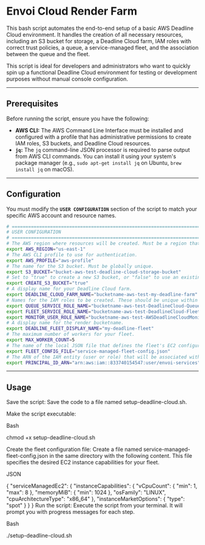 # Envoi Cloud Render Farm

This bash script automates the end-to-end setup of a basic AWS Deadline Cloud environment. It handles the creation of all necessary resources, including an S3 bucket for storage, a Deadline Cloud farm, IAM roles with correct trust policies, a queue, a service-managed fleet, and the association between the queue and the fleet.

This script is ideal for developers and administrators who want to quickly spin up a functional Deadline Cloud environment for testing or development purposes without manual console configuration.

---

## Prerequisites

Before running the script, ensure you have the following:

- **AWS CLI:** The AWS Command Line Interface must be installed and configured with a profile that has administrative permissions to create IAM roles, S3 buckets, and Deadline Cloud resources.
- **`jq`:** The `jq` command-line JSON processor is required to parse output from AWS CLI commands. You can install it using your system's package manager (e.g., `sudo apt-get install jq` on Ubuntu, `brew install jq` on macOS).

---

## Configuration

You must modify the **`USER CONFIGURATION`** section of the script to match your specific AWS account and resource names.

```bash
# =============================================================================
# USER CONFIGURATION
# =============================================================================
# The AWS region where resources will be created. Must be a region that supports AWS Deadline Cloud.
export AWS_REGION="us-east-1"
# The AWS CLI profile to use for authentication.
export AWS_PROFILE="aws-profile"
# The name for the S3 bucket. Must be globally unique.
export S3_BUCKET="bucket-aws-test-deadline-cloud-storage-bucket"
# Set to "true" to create a new S3 bucket, or "false" to use an existing one.
export CREATE_S3_BUCKET="true"
# A display name for your Deadline Cloud farm.
export DEADLINE_CLOUD_FARM_NAME="bucketname-aws-test-my-deadline-farm"
# Names for the IAM roles to be created. These should be unique within your account.
export QUEUE_SERVICE_ROLE_NAME="bucketname-aws-test-DeadlineCloud-Queue-Service-Role-3"
export FLEET_SERVICE_ROLE_NAME="bucketname-aws-test-DeadlineCloud-Fleet-Service-Role-3"
export MONITOR_USER_ROLE_NAME="bucketname-aws-test-AWSDeadlineCloudMonitorUserRole-3"
# A display name for the render bucketname.
export DEADLINE_FLEET_DISPLAY_NAME="my-deadline-fleet"
# The maximum number of workers for your fleet.
export MAX_WORKER_COUNT=5
# The name of the local JSON file that defines the fleet's EC2 configuration.
export FLEET_CONFIG_FILE="service-managed-fleet-config.json"
# The ARN of the IAM entity (user or role) that will be associated with the monitor.
export PRINCIPAL_ID_ARN="arn:aws:iam::833740154547:user/envoi-services"

```


---
## Usage
Save the script: Save the code to a file named setup-deadline-cloud.sh.

Make the script executable:

Bash

chmod +x setup-deadline-cloud.sh

Create the fleet configuration file: Create a file named service-managed-fleet-config.json in the same directory with the following content. This file specifies the desired EC2 instance capabilities for your fleet.

JSON

{
  "serviceManagedEc2": {
    "instanceCapabilities": {
      "vCpuCount": {
        "min": 1,
        "max": 8
      },
      "memoryMiB": {
        "min": 1024
      },
      "osFamily": "LINUX",
      "cpuArchitectureType": "x86_64"
    },
    "instanceMarketOptions": {
      "type": "spot"
    }
  }
}
Run the script: Execute the script from your terminal. It will prompt you with progress messages for each step.

Bash

./setup-deadline-cloud.sh
